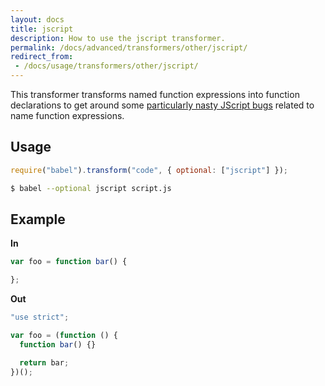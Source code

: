 ```yaml
---
layout: docs
title: jscript
description: How to use the jscript transformer.
permalink: /docs/advanced/transformers/other/jscript/
redirect_from:
 - /docs/usage/transformers/other/jscript/
---
```


This transformer transforms named function expressions into function declarations to get around some
[particularly nasty JScript bugs](https://kangax.github.io/nfe/#jscript-bugs) related to name
function expressions.

## Usage

```javascript
require("babel").transform("code", { optional: ["jscript"] });
```

```sh
$ babel --optional jscript script.js
```

## Example

**In**

```javascript
var foo = function bar() {

};
```

**Out**

```javascript
"use strict";

var foo = (function () {
  function bar() {}

  return bar;
})();
```
